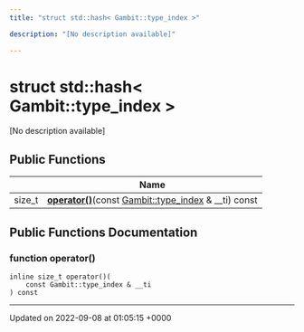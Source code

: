 ```yaml
---
title: "struct std::hash< Gambit::type_index >"

description: "[No description available]"

---
```


# struct std::hash< Gambit::type_index >



[No description available]

## Public Functions

|                | Name           |
| -------------- | -------------- |
| size_t | **[operator()](/documentation/code/classes/structstd_1_1hash_3_01gambit_1_1type__index_01_4/)**(const [Gambit::type_index](/documentation/code/classes/structgambit_1_1type__index/) & __ti) const |

## Public Functions Documentation

### function operator()

```
inline size_t operator()(
    const Gambit::type_index & __ti
) const
```


-------------------------------

Updated on 2022-09-08 at 01:05:15 +0000